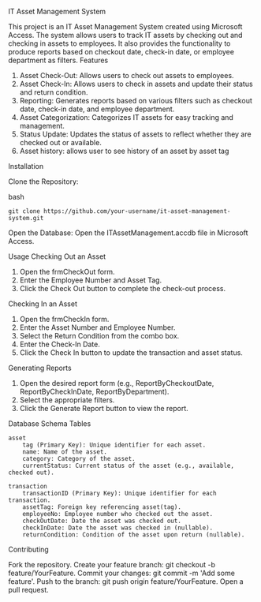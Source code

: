 IT Asset Management System

This project is an IT Asset Management System created using Microsoft Access. The system allows users to track IT assets by checking out and checking in assets to employees. It also provides the functionality to produce reports based on checkout date, check-in date, or employee department as filters.
Features

   1. Asset Check-Out: Allows users to check out assets to employees.
   2.  Asset Check-In: Allows users to check in assets and update their status and return condition.
   3.  Reporting: Generates reports based on various filters such as checkout date, check-in date, and employee department.
   4.  Asset Categorization: Categorizes IT assets for easy tracking and management.
   5.  Status Update: Updates the status of assets to reflect whether they are checked out or available.
   6.  Asset history: allows user to see history of an asset by asset tag

Installation

  Clone the Repository:

  bash

    git clone https://github.com/your-username/it-asset-management-system.git

  Open the Database:
      Open the ITAssetManagement.accdb file in Microsoft Access.

Usage
Checking Out an Asset

  1. Open the frmCheckOut form.
  2. Enter the Employee Number and Asset Tag.
  3. Click the Check Out button to complete the check-out process.

Checking In an Asset

  1. Open the frmCheckIn form.
  2. Enter the Asset Number and Employee Number.
  3. Select the Return Condition from the combo box.
  4. Enter the Check-In Date.
  5. Click the Check In button to update the transaction and asset status.

Generating Reports

  1. Open the desired report form (e.g., ReportByCheckoutDate, ReportByCheckInDate, ReportByDepartment).
  2. Select the appropriate filters.
  3. Click the Generate Report button to view the report.

Database Schema
Tables

    asset
        tag (Primary Key): Unique identifier for each asset.
        name: Name of the asset.
        category: Category of the asset.
        currentStatus: Current status of the asset (e.g., available, checked out).
  
    transaction
        transactionID (Primary Key): Unique identifier for each transaction.
        assetTag: Foreign key referencing asset(tag).
        employeeNo: Employee number who checked out the asset.
        checkOutDate: Date the asset was checked out.
        checkInDate: Date the asset was checked in (nullable).
        returnCondition: Condition of the asset upon return (nullable).

Contributing

  Fork the repository.
  Create your feature branch: git checkout -b feature/YourFeature.
  Commit your changes: git commit -m 'Add some feature'.
  Push to the branch: git push origin feature/YourFeature.
    Open a pull request.
